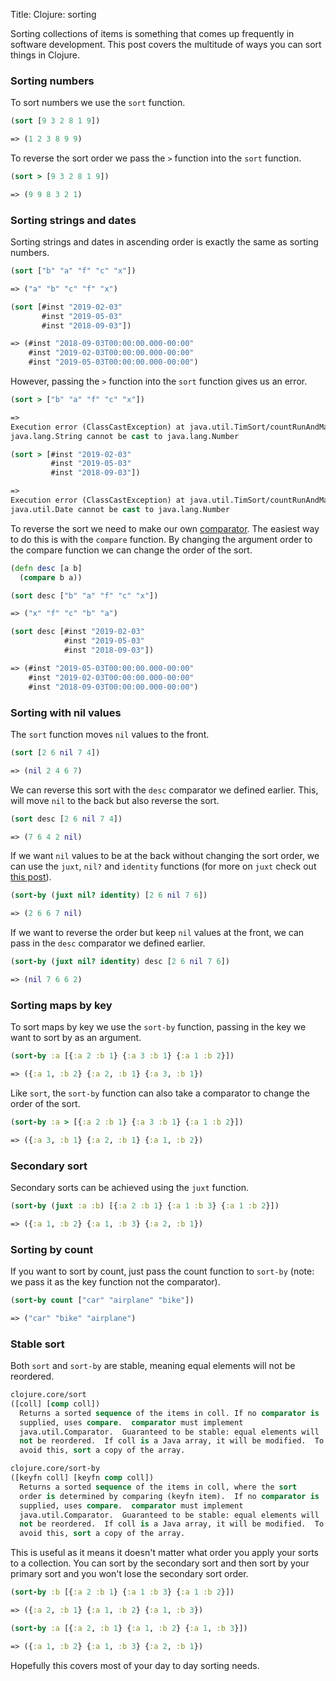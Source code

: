 Title: Clojure: sorting

Sorting collections of items is something that comes up frequently in software development. This post covers the multitude of ways you can sort things in Clojure.

### Sorting numbers

To sort numbers we use the `sort` function.

```clojure
(sort [9 3 2 8 1 9])

=> (1 2 3 8 9 9)
```

To reverse the sort order we pass the `>` function into the `sort` function.

```clojure
(sort > [9 3 2 8 1 9])

=> (9 9 8 3 2 1)
```

### Sorting strings and dates

Sorting strings and dates in ascending order is exactly the same as sorting numbers.

```clojure
(sort ["b" "a" "f" "c" "x"])

=> ("a" "b" "c" "f" "x")

(sort [#inst "2019-02-03"
       #inst "2019-05-03"
       #inst "2018-09-03"])

=> (#inst "2018-09-03T00:00:00.000-00:00"
    #inst "2019-02-03T00:00:00.000-00:00"
    #inst "2019-05-03T00:00:00.000-00:00")
```

However, passing the `>` function into the `sort` function gives us an error.

```clojure
(sort > ["b" "a" "f" "c" "x"])

=>
Execution error (ClassCastException) at java.util.TimSort/countRunAndMakeAscending (TimSort.java:355).
java.lang.String cannot be cast to java.lang.Number

(sort > [#inst "2019-02-03"
         #inst "2019-05-03"
         #inst "2018-09-03"])

=>
Execution error (ClassCastException) at java.util.TimSort/countRunAndMakeAscending (TimSort.java:355).
java.util.Date cannot be cast to java.lang.Number
```

To reverse the sort we need to make our own [comparator](https://clojure.org/guides/comparators). The easiest way to do this is with the `compare` function. By changing the argument order to the compare function we can change the order of the sort.

```clojure
(defn desc [a b]
  (compare b a))

(sort desc ["b" "a" "f" "c" "x"])

=> ("x" "f" "c" "b" "a")

(sort desc [#inst "2019-02-03"
            #inst "2019-05-03"
            #inst "2018-09-03"])

=> (#inst "2019-05-03T00:00:00.000-00:00"
    #inst "2019-02-03T00:00:00.000-00:00"
    #inst "2018-09-03T00:00:00.000-00:00")
```

### Sorting with nil values

The `sort` function moves `nil` values to the front.

```clojure
(sort [2 6 nil 7 4])

=> (nil 2 4 6 7)
```

We can reverse this sort with the `desc` comparator we defined earlier. This, will move `nil` to the back but also reverse the sort.

```clojure
(sort desc [2 6 nil 7 4])

=> (7 6 4 2 nil)
```

If we want `nil` values to be at the back without changing the sort order, we can use the `juxt`, `nil?` and `identity` functions (for more on `juxt` check out [this post](https://andersmurphy.com/2018/11/18/clojure-juxt-and-separate.html)).

```clojure
(sort-by (juxt nil? identity) [2 6 nil 7 6])

=> (2 6 6 7 nil)
```

If we want to reverse the order but keep `nil` values at the front, we can pass in the `desc` comparator we defined earlier.

```clojure
(sort-by (juxt nil? identity) desc [2 6 nil 7 6])

=> (nil 7 6 6 2)
```

### Sorting maps by key

To sort maps by key we use the `sort-by` function, passing in the key we want to sort by as an argument.

```clojure
(sort-by :a [{:a 2 :b 1} {:a 3 :b 1} {:a 1 :b 2}])

=> ({:a 1, :b 2} {:a 2, :b 1} {:a 3, :b 1})
```

Like `sort`, the `sort-by` function can also take a comparator to change the order of the sort.

```clojure
(sort-by :a > [{:a 2 :b 1} {:a 3 :b 1} {:a 1 :b 2}])

=> ({:a 3, :b 1} {:a 2, :b 1} {:a 1, :b 2})
```

### Secondary sort

Secondary sorts can be achieved using the `juxt` function.

```clojure
(sort-by (juxt :a :b) [{:a 2 :b 1} {:a 1 :b 3} {:a 1 :b 2}])

=> ({:a 1, :b 2} {:a 1, :b 3} {:a 2, :b 1})
```

### Sorting by count

If you want to sort by count, just pass the count function to `sort-by` (note: we pass it as the key function not the comparator).

```clojure
(sort-by count ["car" "airplane" "bike"])

=> ("car" "bike" "airplane")
```

### Stable sort

Both `sort` and `sort-by` are stable, meaning equal elements will not be reordered.

```clojure
clojure.core/sort
([coll] [comp coll])
  Returns a sorted sequence of the items in coll. If no comparator is
  supplied, uses compare.  comparator must implement
  java.util.Comparator.  Guaranteed to be stable: equal elements will
  not be reordered.  If coll is a Java array, it will be modified.  To
  avoid this, sort a copy of the array.

clojure.core/sort-by
([keyfn coll] [keyfn comp coll])
  Returns a sorted sequence of the items in coll, where the sort
  order is determined by comparing (keyfn item).  If no comparator is
  supplied, uses compare.  comparator must implement
  java.util.Comparator.  Guaranteed to be stable: equal elements will
  not be reordered.  If coll is a Java array, it will be modified.  To
  avoid this, sort a copy of the array.
```

This is useful as it means it doesn't matter what order you apply your sorts to a collection. You can sort by the secondary sort and then sort by your primary sort and you won't lose the secondary sort order.

```clojure
(sort-by :b [{:a 2 :b 1} {:a 1 :b 3} {:a 1 :b 2}])

=> ({:a 2, :b 1} {:a 1, :b 2} {:a 1, :b 3})

(sort-by :a [{:a 2, :b 1} {:a 1, :b 2} {:a 1, :b 3}])

=> ({:a 1, :b 2} {:a 1, :b 3} {:a 2, :b 1})

```

Hopefully this covers most of your day to day sorting needs.
